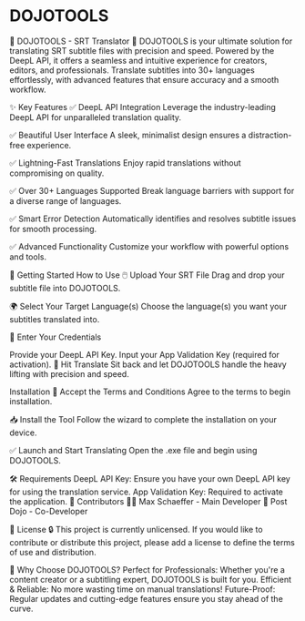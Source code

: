 # DOJOTOOLS
🌟 DOJOTOOLS - SRT Translator 🌟
DOJOTOOLS is your ultimate solution for translating SRT subtitle files with precision and speed. Powered by the DeepL API, it offers a seamless and intuitive experience for creators, editors, and professionals. Translate subtitles into 30+ languages effortlessly, with advanced features that ensure accuracy and a smooth workflow.

✨ Key Features
✅ DeepL API Integration
Leverage the industry-leading DeepL API for unparalleled translation quality.

✅ Beautiful User Interface
A sleek, minimalist design ensures a distraction-free experience.

✅ Lightning-Fast Translations
Enjoy rapid translations without compromising on quality.

✅ Over 30+ Languages Supported
Break language barriers with support for a diverse range of languages.

✅ Smart Error Detection
Automatically identifies and resolves subtitle issues for smooth processing.

✅ Advanced Functionality
Customize your workflow with powerful options and tools.

🚀 Getting Started
How to Use
🖱️ Upload Your SRT File
Drag and drop your subtitle file into DOJOTOOLS.

🌍 Select Your Target Language(s)
Choose the language(s) you want your subtitles translated into.

🔑 Enter Your Credentials

Provide your DeepL API Key.
Input your App Validation Key (required for activation).
🚀 Hit Translate
Sit back and let DOJOTOOLS handle the heavy lifting with precision and speed.

Installation
📜 Accept the Terms and Conditions
Agree to the terms to begin installation.

📥 Install the Tool
Follow the wizard to complete the installation on your device.

✅ Launch and Start Translating
Open the .exe file and begin using DOJOTOOLS.

🛠️ Requirements
DeepL API Key: Ensure you have your own DeepL API key for using the translation service.
App Validation Key: Required to activate the application.
🤝 Contributors
👨‍💻 Max Schaeffer - Main Developer
🤝 Post Dojo - Co-Developer

📜 License
🔒 This project is currently unlicensed. If you would like to contribute or distribute this project, please add a license to define the terms of use and distribution.

🎉 Why Choose DOJOTOOLS?
Perfect for Professionals: Whether you're a content creator or a subtitling expert, DOJOTOOLS is built for you.
Efficient & Reliable: No more wasting time on manual translations!
Future-Proof: Regular updates and cutting-edge features ensure you stay ahead of the curve.
